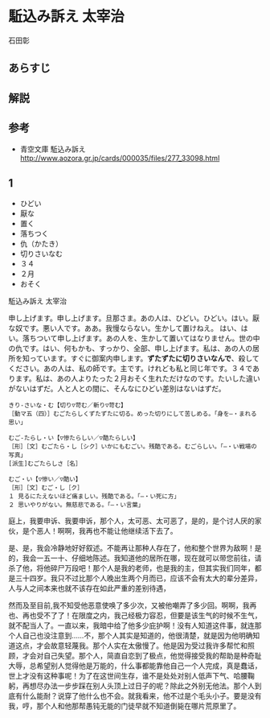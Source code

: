 # 駈込み訴え 太宰治

石田彰

## あらすじ

## 解説

## 参考 ##

* 青空文庫 駈込み訴え　http://www.aozora.gr.jp/cards/000035/files/277_33098.html

## 1

* ひどい
* 厭な
* 置く
* 落ちつく
* 仇（かたき）
* 切りさいなむ
* ３４
* ２月
* おそく

駈込み訴え 太宰治

申し上げます。申し上げます。旦那さま。あの人は、ひどい。ひどい。はい。厭な奴です。悪い人です。ああ。我慢ならない。生かして置けねえ。
はい、はい。落ちついて申し上げます。あの人を、生かして置いてはなりません。世の中の仇です。はい、何もかも、すっかり、全部、申し上げます。私は、あの人の居所を知っています。すぐに御案内申します。**ずたずたに切りさいなんで**、殺してください。あの人は、私の師です。主です。けれども私と同じ年です。３４であります。私は、あの人よりたった２月おそく生れただけなのです。たいした違いがないはずだ。人と人との間に、そんなにひどい差別はないはずだ。

~~~
きり‐さいな・む【切り▽苛む／斬り▽苛む】
［動マ五（四）］むごたらしくずたずたに切る。めった切りにして苦しめる。「身を―・まれる思い」

むご‐たらし・い【▽惨たらしい／▽酷たらしい】
［形］［文］むごたら・し［シク］いかにもむごい。残酷である。むごらしい。「―・い戦場の写真」
[派生]むごたらしさ［名］

むご・い【▽惨い／▽酷い】
［形］［文］むご・し［ク］
１ 見るにたえないほど痛ましい。残酷である。「―・い死に方」
２ 思いやりがない。無慈悲である。「―・い言葉」
~~~

庭上，我要申诉、我要申诉，那个人，太可恶、太可恶了，是的，是个讨人厌的家伙，是个恶人！啊啊，我再也不能让他继续活下去了。

是、是，我会冷静地好好叙述。不能再让那种人存在了，他和整个世界为敌啊！是的，我会一五一十、仔细地陈述。我知道他的居所在哪，现在就可以带您前往，请杀了他，将他碎尸万段吧！那个人是我的老师，也是我的主，但其实我们同年，都是三十四岁。我只不过比那个人晚出生两个月而已，应该不会有太大的辈分差异，人与人之间本来也就不该存在如此严重的差别待遇，

然而及至目前,我不知受他恶意使唤了多少次，又被他嘲弄了多少回。啊啊，我再也、再也受不了了！在限度之内，我己经极力容忍，但要是该生气的时候不生气，就不配当人了。一直以来，我暗中给了他多少庇护啊！没有人知道这件事，就连那个人自己也没注意到……不，那个人其实是知道的，他很淸楚，就是因为他明确知道这点，才会故意轻蔑我。那个人实在太傲慢了。他是因为受过我许多帮忙和照顾，才会对自己失望。那个人，简直自恋到了极点，他觉得接受我的帮助是种奇耻大辱，总希望别人觉得他是万能的，什么事都能靠他自己一个人完成，真是蠢话，世上才没有这种事呢！为了在这世间生存，谁不是处处对别人低声下气、哈腰鞠躬，再想尽办法一步步踩在别人头顶上过日子的呢？除此之外别无他法。那个人到底有什么能耐？说穿了他什么也不会。就我看来，他不过是个毛头小子。要是没有我，哼，那个人和他那帮愚钝无能的门徒早就不知道倒毙在哪片荒原里了。
